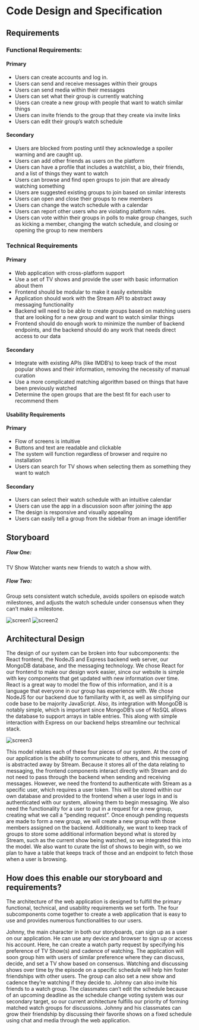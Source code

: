 # Code Design and Specification
## Requirements


### Functional Requirements:
#### Primary
* Users can create accounts and log in.
* Users can send and receive messages within their groups
* Users can send media within their messages
* Users can set what their group is currently watching
* Users can create a new group with people that want to watch similar things
* Users can invite friends to the group that they create via invite links
* Users can edit their group’s watch schedule

#### Secondary 
* Users are blocked from posting until they acknowledge a spoiler warning and are caught up.
* Users can add other friends as users on the platform
* Users can have a profile that includes a watchlist, a bio, their friends, and a list of things they want to watch
* Users can browse and find open groups to join that are already watching something
* Users are suggested existing groups to join based on similar interests
* Users can open and close their groups to new members
* Users can change the watch schedule with a calendar
* Users can report other users who are violating platform rules.
* Users can vote within their groups in polls to make group changes, such as kicking a member, changing the watch schedule, and closing or opening the group to new members

### Technical Requirements
#### Primary
* Web application with cross-platform support
* Use a set of TV shows and provide the user with basic information about them
* Frontend should be modular to make it easily extensible
* Application should work with the Stream API to abstract away messaging functionality
* Backend will need to be able to create groups based on matching users that are looking for a new group and want to watch similar things
* Frontend should do enough work to minimize the number of backend endpoints, and the backend should do any work that needs direct access to our data

#### Secondary
* Integrate with existing APIs (like IMDB’s) to keep track of the most popular shows and their information, removing the necessity of manual curation
* Use a more complicated matching algorithm based on things that have been previously watched
* Determine the open groups that are the best fit for each user to recommend them

#### Usability Requirements
#### Primary
* Flow of screens is intuitive
* Buttons and text are readable and clickable
* The system will function regardless of browser and require no installation
* Users can search for TV shows when selecting them as something they want to watch

#### Secondary
* Users can select their watch schedule with an intuitive calendar
* Users can use the app in a discussion soon after joining the app
* The design is responsive and visually appealing
* Users can easily tell a group from the sidebar from an image identifier


## Storyboard
##### Flow One: 
TV Show Watcher wants new friends to watch a show with. 
##### Flow Two: 
Group sets consistent watch schedule, avoids spoilers on episode watch milestones, and adjusts the watch schedule under consensus when they can’t make a milestone.

![screen1](/Vitamin-CS/images/G4/Flow1_G4.png)
![screen2](/Vitamin-CS/images/G4/Flow2_G4.png)

## Architectural Design
The design of our system can be broken into four subcomponents: the React frontend, the NodeJS and Express backend web server, our MongoDB database, and the messaging technology. We chose React for our frontend to make our design work easier, since our website is simple with key components that get updated with new information over time. React is a great way to model the flow of this information, and it is a language that everyone in our group has experience with. We chose NodeJS for our backend due to familiarity with it, as well as simplifying our code base to be majority JavaScript. Also, its integration with MongoDB is notably simple, which is important since MongoDB’s use of NoSQL allows the database to support arrays in table entries. This along with simple interaction with Express on our backend helps streamline our technical stack.

![screen3](/Vitamin-CS/images/G4/Architecture_Design_G4.png)

This model relates each of these four pieces of our system. At the core of our application is the ability to communicate to others, and this messaging is abstracted away by Stream. Because it stores all of the data relating to messaging, the frontend components interact directly with Stream and do not need to pass through the backend when sending and receiving messages. However, we need the frontend to authenticate with Stream as a specific user, which requires a user token. This will be stored within our own database and provided to the frontend when a user logs in and is authenticated with our system, allowing them to begin messaging. We also need the functionality for a user to put in a request for a new group, creating what we call a “pending request”. Once enough pending requests are made to form a new group, we will create a new group with those members assigned on the backend. Additionally, we want to keep track of groups to store some additional information beyond what is stored by Stream, such as the current show being watched, so we integrated this into the model. We also want to curate the list of shows to begin with, so we plan to have a table that keeps track of those and an endpoint to fetch those when a user is browsing.
## How does this enable our storyboard and requirements?
The architecture of the web application is designed to fulfill the primary functional, technical, and usability requirements we set forth. The four subcomponents come together to create a web application that is easy to use and provides numerous functionalities to our users. 

Johnny, the main character in both our storyboards, can sign up as a user on our application. He can use any device and browser to sign up or access his account. Here, he can create a watch party request by specifying his preference of TV Show(s) and cadence of watching. The application will soon group him with users of similar preference where they can discuss, decide, and set a TV show based on consensus. Watching and discussing shows over time by the episode on a specific schedule will help him foster friendships with other users. The group can also set a new show and cadence they’re watching if they decide to. Johnny can also invite his friends to a watch group. The classmates can’t edit the schedule because of an upcoming deadline as the schedule change voting system was our secondary target, so our current architecture fulfills our priority of forming matched watch groups for discussions. Johnny and his classmates can grow their friendship by discussing their favorite shows on a fixed schedule using chat and media through the web application.
